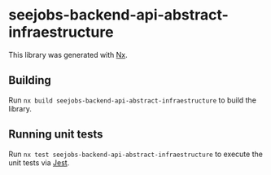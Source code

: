 # seejobs-backend-api-abstract-infraestructure

This library was generated with [Nx](https://nx.dev).

## Building

Run `nx build seejobs-backend-api-abstract-infraestructure` to build the library.

## Running unit tests

Run `nx test seejobs-backend-api-abstract-infraestructure` to execute the unit tests via [Jest](https://jestjs.io).
